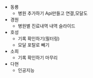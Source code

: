- 동룡
  - 병원 추가하기 Api만들고 연결,모달도
- 경원
  - 병원별 진료내역 내역 슬라이드
- 호성
  - 기록 확인하기(필터링)
  - 모달 포탈로 빼기
- 소희
  - 기록 확인하기 마무리
- 다현
  - 인공지능
